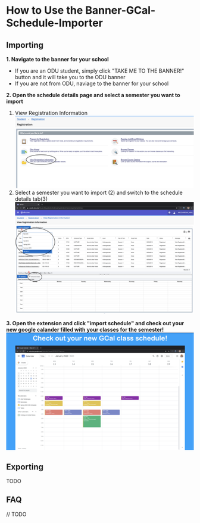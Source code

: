 # How to Use the Banner-GCal-Schedule-Importer

## Importing
<b>1. Navigate to the banner for your school</b>
- If you are an ODU student, simply click "TAKE ME TO THE BANNER!" button and it will take you to the ODU banner
- If you are not from ODU, naviage to the banner for your school<br>

<b>2. Open the schedule details page and select a semester you want to import</b><br>
        
  1. View Registration Information
    <img src="./screenshots/help_registration.png">
  2. Select a semester you want to import (2) and switch to the schedule details tab(3)
    <img src="./screenshots/select_semester.png">

<b>3. Open the extension and click "import schedule" and check out your new google calander filled with your classes for the semester!</b>
    <img src="./screenshots/final-result.png">

## Exporting
TODO


## FAQ
// TODO
